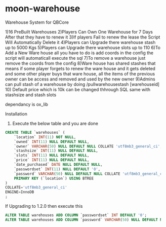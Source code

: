 # moon-warehouse
Warehouse System for QBCore


1)16 PreBuilt Warehouses
2)Players Can Own One Warehouse for 7 Days After that they have to renew it
3)If players Fail to renew the lease the Script Will Automatically Delete it
4)Players can Upgrade there warehouse stash up to 5000 Kgs
5)Players can Upgrade there warehouse slots up to 110
6)To Add a New Ware house all you have to do is add coords in the config the script will automaticall execute the sql
7)To remove a warehouse just remove the coords from the config
8)Ware house has shared stashes that means if some player forgets to renew the ware house and it gets deleted and some other player buys that ware house, all the items of the
previous owner can be access and removed and used by the new owner
9)Admins can pull stash of a warehouse by doing /pullwarehousestash [warehouseid]
10) Default price which is 10k can be changed thhrough SQL same with stashsize and stash slots


dependancy is ox_lib

Installation 
1) Execute the below table and you are done

```sql
CREATE TABLE `warehouses` (
	`location` INT(11) NOT NULL,
	`owned` INT(11) NULL DEFAULT NULL,
	`owner` VARCHAR(50) NULL DEFAULT NULL COLLATE 'utf8mb3_general_ci',
	`stashsize` INT(11) NULL DEFAULT NULL,
	`slots` INT(11) NULL DEFAULT NULL,
	`price` INT(11) NULL DEFAULT NULL,
	`date_purchased` DATE NULL DEFAULT NULL,
	`passwordset` INT(11) NULL DEFAULT '0',
	`password` VARCHAR(50) NULL DEFAULT NULL COLLATE 'utf8mb3_general_ci',
	PRIMARY KEY (`location`) USING BTREE
)
COLLATE='utf8mb3_general_ci'
ENGINE=InnoDB
;
```

If Upgrading to 1.2.0 then execute this
```sql
ALTER TABLE warehouses ADD COLUMN `passwordset` INT DEFAULT '0';
ALTER TABLE warehouses ADD COLUMN `password` VARCHAR(50) NULL DEFAULT NULL COLLATE 'utf8mb3_general_ci';
```